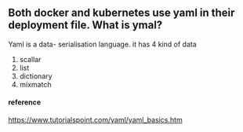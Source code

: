 ## Both docker and kubernetes use yaml in their deployment file.  What is ymal?

Yaml is a data- serialisation language. it has 4 kind of data

1. scallar 
2. list
3. dictionary 
4. mixmatch 


#### reference
https://www.tutorialspoint.com/yaml/yaml_basics.htm
